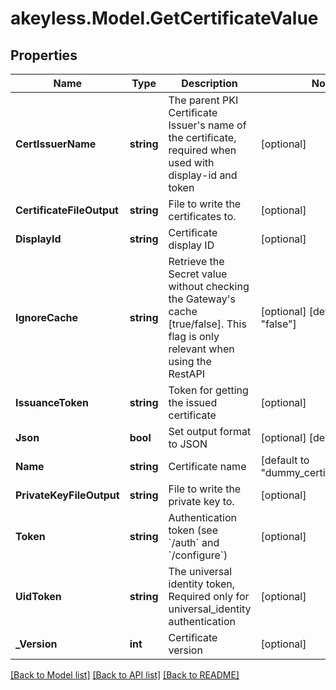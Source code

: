 # akeyless.Model.GetCertificateValue

## Properties

Name | Type | Description | Notes
------------ | ------------- | ------------- | -------------
**CertIssuerName** | **string** | The parent PKI Certificate Issuer&#39;s name of the certificate, required when used with display-id and token | [optional] 
**CertificateFileOutput** | **string** | File to write the certificates to. | [optional] 
**DisplayId** | **string** | Certificate display ID | [optional] 
**IgnoreCache** | **string** | Retrieve the Secret value without checking the Gateway&#39;s cache [true/false]. This flag is only relevant when using the RestAPI | [optional] [default to "false"]
**IssuanceToken** | **string** | Token for getting the issued certificate | [optional] 
**Json** | **bool** | Set output format to JSON | [optional] [default to false]
**Name** | **string** | Certificate name | [default to "dummy_certificate_name"]
**PrivateKeyFileOutput** | **string** | File to write the private key to. | [optional] 
**Token** | **string** | Authentication token (see &#x60;/auth&#x60; and &#x60;/configure&#x60;) | [optional] 
**UidToken** | **string** | The universal identity token, Required only for universal_identity authentication | [optional] 
**_Version** | **int** | Certificate version | [optional] 

[[Back to Model list]](../README.md#documentation-for-models) [[Back to API list]](../README.md#documentation-for-api-endpoints) [[Back to README]](../README.md)

